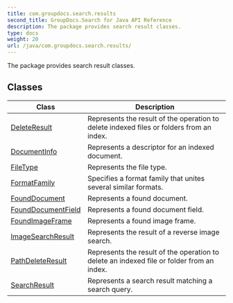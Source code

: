 ```yaml
---
title: com.groupdocs.search.results
second_title: GroupDocs.Search for Java API Reference
description: The package provides search result classes.
type: docs
weight: 20
url: /java/com.groupdocs.search.results/
---
```


The package provides search result classes.


## Classes

| Class | Description |
| --- | --- |
| [DeleteResult](../com.groupdocs.search.results/deleteresult) | Represents the result of the operation to delete indexed files or folders from an index. |
| [DocumentInfo](../com.groupdocs.search.results/documentinfo) | Represents a descriptor for an indexed document. |
| [FileType](../com.groupdocs.search.results/filetype) | Represents the file type. |
| [FormatFamily](../com.groupdocs.search.results/formatfamily) | Specifies a format family that unites several similar formats. |
| [FoundDocument](../com.groupdocs.search.results/founddocument) | Represents a found document. |
| [FoundDocumentField](../com.groupdocs.search.results/founddocumentfield) | Represents a found document field. |
| [FoundImageFrame](../com.groupdocs.search.results/foundimageframe) | Represents a found image frame. |
| [ImageSearchResult](../com.groupdocs.search.results/imagesearchresult) | Represents the result of a reverse image search. |
| [PathDeleteResult](../com.groupdocs.search.results/pathdeleteresult) | Represents the result of the operation to delete an indexed file or folder from an index. |
| [SearchResult](../com.groupdocs.search.results/searchresult) | Represents a search result matching a search query. |
